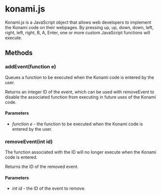# konami.js
Konami.js is a JavaScript object that allows web developers to implement the Konami code on their webpages. By pressing up, up, down, down, left, right, left, right, B, A, Enter, one or more custom JavaScript functions will execute.

## Methods

### addEvent(function e)
Queues a function to be executed when the Konami code is entered by the user.

Returns an integer ID of the event, which can be used with removeEvent to disable the associated function from executing in future uses of the Konami code.

#### Parameters
* _function e_ - the function to be executed when the Konami code is entered by the user.

### removeEvent(int id)
The function associated with the ID will no longer execute when the Konami code is entered.

Returns the ID of the removed event.

#### Parameters
* _int id_ - the ID of the event to remove.
